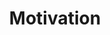 ---
title: "Motivation"
permalink: /programming/
excerpt: "the motivation of learning python here"
---